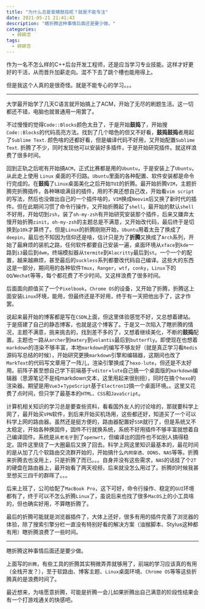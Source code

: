 ```yaml
---
title: "为什么总是爱瞎鼓捣呢？就是不能专注"
date: 2021-05-21 21:41:43
description: "瞎折腾这种事情后面还是要少做。"
categories:
  - 碎碎念
tags:
  - 碎碎念
---
```


作为一名不怎么样的C++后台开发工程师，还是应当学习专业技能。这样才好更好的干活，从而晋升加薪走向。混不下去了跳个槽也能用得上。

但是我这个人真的是很奇怪。就是不能专心的学习。。。

---

大学最开始学了几天C语言就开始搞上了ACM，开始了无尽的刷题生活。这一切都还不错，电脑也就普通用一用罢了。

不过慢慢的觉得`Code::Blocks`颜色太丑了，于是开始**鼓捣**了，开始搜`Code::Blocks`的代码高亮方法。找到了几个暗色的但又不好看，**鼓捣鼓捣**者用起了`Sublime Text`. 颜色啥的还都好看，但是编译代码不好用，又开始配置`Sublime Text`. 折腾了不少，同时发现他可以安装好多插件，于是开始研究插件。就这样浪费了很多时间。

回到正轨之后呢有开始搞`ACM`，正式比赛都是用的`Ubuntu`，于是安装上了`Ubuntu`，从此走上使用 `Linux` 桌面的不归路。`Ubuntu`里面的各种配置、软件安装都是命令行完成的。在**鼓捣**了`Linux`桌面美化之后开始`TUI`的折腾。最开始折腾`VIM`，主题折腾完折腾插件，各种琳琅满目的插件，用的不爽还想自己改，开始看`vim script`的写法，然后也没做出自己的一个插件啥的，`VIM`换成`Neovim`后又换了新时代的插件。但在此期间习惯了命令行操作，又开始折腾起了`shell`，最开始的默认`shell`不好用，开始切到`zsh`，装了`oh-my-zsh`有开始研究安装那个插件，后来又嫌弃太慢开始折腾`zinit`，`oh-my-zsh`的主题总是不满意，又开始改代码，最后终于是切换到`p10k`才算终了。但是`Linux`的折腾刚刚开始，`Ubuntu`用着太丑了换成了`deepin`，最后也不知因为信仰还是啥，估计只是为了**折腾**又换成了`Arch`系列，开始了最麻烦的装机之路，任何软件都要自己安装一遍，桌面环境从`xface`到`kde`一路到`i3`最后到`dwm`，终端模拟器从`termite`到`Alacritty`最后到`st`。一个一个的配置，越来越麻烦，甚至最后的`suckless`系列都要改代码自己编译。这些大的东西这是一部分，期间用的各种软件`Tmux`，`Ranger`，`wtf`，`conky`，`Linux`下的`QQ`/`Wechat`等等，每个都花费了不少时间。又这样浪费了很多时间。

后面面向颜值买了一个`Pixelbook`，`Chrome OS`的设备，又开始了折腾，折腾这上面安装`Linux`环境，能用，但最终还是不好用，终于有一天把他出手了，这才作罢。

说起来最开始的博客都是写在`CSDN`上面，但这里体验感觉不好，又总想着建站。于是搭建了自己的静态博客，也就是这个博客了。于是又一次陷入了瞎折腾的情况，主题不满意，挑来挑去的，找到差不多的了，又想着继续美化，不断的**鼓捣**配置。主题也一路从`archer`到`matery`到`volantis`最后到`butterfly`。即使现在也想着`markdown`的渲染不够丰富，本地`markdown`的编写不够友好（就是真正学习看`Redis`源码写总结的时候），开始研究更换`markdown`引擎和编辑器，这期间也改了`MarkText`的代码写文章用了一阵儿，渲染引擎换成了`hexo-lute`，但还是不太好用。前阵子甚至想自己学下前端基于`vditor`+`lute`自己搞一个桌面版的`markdown`编辑器（思源笔记不是纯markdown文本，这里用起来很别扭），同时在搞个`hexo`的渲染器。期望是用`Vue3`+`TypeScript`基于`Electron12`搞一个桌面环境。。这里又花费了点时间，但只学了最基本的`HTML`、`CSS`和`JavaScript`。

计算机相关知识的学习总是要查些资料，看看国外友人的讨论啥的，那就要科学上网了，最开始买`VPN`软件，到后来开始买机场用，这些都还好，知道买了一个可以科学上网的路由器。虽然还是挺方便的，路由器配置好`SSR`就行了，但是系统又不太稳定，开始各种换固件，固件不行就换系统，系统不好用插件不够丰富就想着自己编译固件。系统是从`老毛子`到了`openwrt`，但编译出的固件也不如别人搞得稳定。固件这里绕了一大圈最后又换了回去。科学上网这里知识最基本的，最花时间的是从加了几个软路由交流群开始的，开始搞什么`内网穿透`、`DDNS`、`NAS`等等。折腾来折腾去也没用上，只是折腾了而已。。。自身并没有这些需求，`NAS`的话挂了个`2T`的硬盘在路由器上，最开始看了两天视频，后来就没怎么用过了。折腾的时候我甚至想买三四千的群晖了。。。

后来上班了，公司给配了`MacBook Pro`，这下可好，命令行操作、稳定的`GUI`环境都有了，终于可以不怎么折腾`Linux`了，虽说后来也找了很多`MacOS`上的小工具啥的，但也确实好用，不算瞎折腾了。

最后的折腾可能就是浏览器插件了，大体上还好，很多有用的插件完善了浏览器的体验，除了搜索引擎分栏一直没有特别好看的解决方案（油猴脚本、Stylus这种都有用）瞎折腾浪费了一些时间。

---

瞎折腾这种事情后面还是要少做。

上面写的`折腾`，有些工具的折腾其实稍微弄弄就够用了，前端的学习应该真的有用（全栈开发？），至于软路由、博客主题、`Linux`桌面环境、`Chrome OS`等等这些折腾真的是浪费时间了。

最近想来，为啥愿意折腾，可能是折腾一会儿如果折腾出自己满意的阶段性结果会有一个打游戏通关的快感吧。
